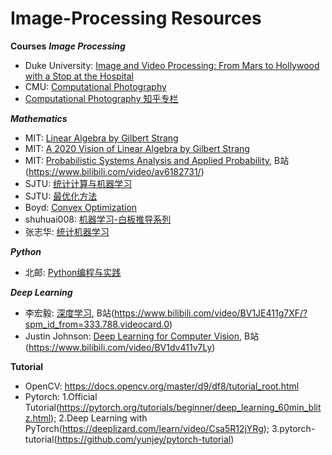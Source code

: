 # Image-Processing Resources
**Courses**
***Image Processing***
- Duke University: [Image and Video Processing: From Mars to Hollywood with a Stop at the Hospital](https://www.bilibili.com/video/BV1j7411i78H)
- CMU: [Computational Photography](http://graphics.cs.cmu.edu/courses/15-463/)
- [Computational Photography 知乎专栏](https://zhuanlan.zhihu.com/hawkcp)

***Mathematics***
- MIT: [Linear Algebra by Gilbert Strang](https://www.bilibili.com/video/BV1ix411f7Yp?rt=V%2FymTlOu4ow%2Fy4xxNWPUZ%2FwbjxJZ55Ydur%2Bhgks6vZs%3D)
- MIT: [A 2020 Vision of Linear Algebra by Gilbert Strang](https://www.bilibili.com/video/BV1Ki4y147Kh)
- MIT: [Probabilistic Systems Analysis and Applied Probability](http://ocw.mit.edu/6-041SCF13), B站(https://www.bilibili.com/video/av6182731/)
- SJTU: [统计计算与机器学习](https://space.bilibili.com/95975441/channel/detail?cid=107725)
- SJTU: [最优化方法](https://space.bilibili.com/95975441/channel/detail?cid=107433)
- Boyd: [Convex Optimization](https://www.bilibili.com/video/BV1Pg4y187Ed)
- shuhuai008: [机器学习-白板推导系列](https://www.bilibili.com/video/BV1aE411o7qd)
- 张志华: [统计机器学习](https://www.bilibili.com/video/BV1rW411N7tD)

***Python***
- 北邮: [Python编程与实践](https://www.bilibili.com/video/BV1b7411N7P2)

***Deep Learning***
- 李宏毅: [深度学习](http://speech.ee.ntu.edu.tw/~tlkagk/courses_ML20.html), B站(https://www.bilibili.com/video/BV1JE411g7XF/?spm_id_from=333.788.videocard.0)
- Justin Johnson: [Deep Learning for Computer Vision](https://web.eecs.umich.edu/~justincj/teaching/eecs498/), B站(https://www.bilibili.com/video/BV1dv411v7Ly)

**Tutorial**
- OpenCV: https://docs.opencv.org/master/d9/df8/tutorial_root.html
- Pytorch: 1.Official Tutorial(https://pytorch.org/tutorials/beginner/deep_learning_60min_blitz.html); 2.Deep Learning with PyTorch(https://deeplizard.com/learn/video/Csa5R12jYRg); 3.pytorch-tutorial(https://github.com/yunjey/pytorch-tutorial)

